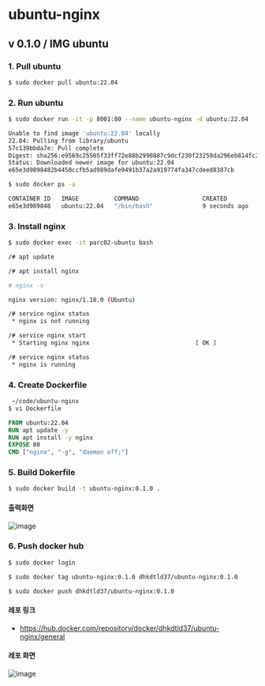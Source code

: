 # ubuntu-nginx

## v 0.1.0 / IMG ubuntu 

### 1. Pull ubuntu

```bash
$ sudo docker pull ubuntu:22.04
```

### 2. Run ubuntu

```bash
$ sudo docker run -it -p 8001:80 --name ubuntu-nginx -d ubuntu:22.04

Unable to find image 'ubuntu:22.04' locally
22.04: Pulling from library/ubuntu
57c139bbda7e: Pull complete
Digest: sha256:e9569c25505f33ff72e88b2990887c9dcf230f23259da296eb814fc2b41af999
Status: Downloaded newer image for ubuntu:22.04
e65e3d9898482b4450ccfb5ad989dafe9491b37a2a919774fa347cdeed8387cb

$ sudo docker ps -a

CONTAINER ID   IMAGE          COMMAND                  CREATED         STATUS                     PORTS                                   NAMES
e65e3d989848   ubuntu:22.04   "/bin/bash"              9 seconds ago   Up 9 seconds               0.0.0.0:8001->80/tcp, :::8001->80/tcp   ubuntu-nginx
```

### 3. Install nginx

```bash
$ sudo docker exec -it parc02-ubuntu bash
```
```bash
/# apt update

/# apt install nginx
```
```bash
# nginx -v

nginx version: nginx/1.18.0 (Ubuntu)
```
```bash
/# service nginx status
 * nginx is not running

/# service nginx start
 * Starting nginx nginx                              [ OK ]

/# service nginx status
 * nginx is running
```

### 4. Create Dockerfile

```bash
 ~/code/ubuntu-nginx 
$ vi Dockerfile
```
```dockerfile
FROM ubuntu:22.04
RUN apt update -y
RUN apt install -y nginx
EXPOSE 80
CMD ["nginx", "-g", "daemon off;"]
```

### 5. Build Dokerfile

```bash
$ sudo docker build -t ubuntu-nginx:0.1.0 .
```

#### 출력화면
![image](https://github.com/dhkdtld37/ubuntu-nginx/assets/149128094/1678c534-73dc-4177-ac2d-14461be852d2)


### 6. Push docker hub

```bash
$ sudo docker login

$ sudo docker tag ubuntu-nginx:0.1.0 dhkdtld37/ubuntu-nginx:0.1.0

$ sudo docker push dhkdtld37/ubuntu-nginx:0.1.0
```

#### 레포 링크
- https://hub.docker.com/repository/docker/dhkdtld37/ubuntu-nginx/general

#### 레포 화면
![image](https://github.com/dhkdtld37/ubuntu-nginx/assets/149128094/f2d91306-890d-4742-8fa5-4020bd2cecae)


